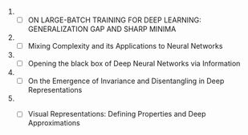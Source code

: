 1. - [ ] ON LARGE-BATCH TRAINING FOR DEEP LEARNING: GENERALIZATION GAP AND SHARP MINIMA
1. - [ ] Mixing Complexity and its Applications to Neural Networks
1. - [ ] Opening the black box of Deep Neural Networks via Information
1. - [ ] On the Emergence of Invariance and Disentangling in Deep Representations
1. - [ ] Visual Representations: Defining Properties and Deep Approximations

